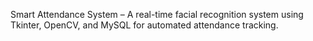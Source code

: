Smart Attendance System – A real-time facial recognition system using Tkinter, OpenCV, and MySQL for automated attendance tracking.
